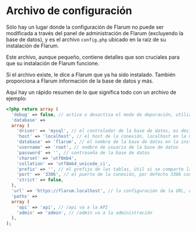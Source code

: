 # Archivo de configuración

Sólo hay un lugar donde la configuración de Flarum no puede ser modificada a través del panel de administración de Flarum (excluyendo la base de datos), y es el archivo `config.php` ubicado en la raíz de su instalación de Flarum.

Este archivo, aunque pequeño, contiene detalles que son cruciales para que su instalación de Flarum funcione.

Si el archivo existe, le dice a Flarum que ya ha sido instalado. También proporciona a Flarum información de la base de datos y más.

Aquí hay un rápido resumen de lo que significa todo con un archivo de ejemplo:

```php
<?php return array (
  'debug' => false, // activa o desactiva el modo de depuración, utilizado para solucionar problemas
  'database' =>
  array (
    'driver' => 'mysql', // el controlador de la base de datos, es decir, MySQL, MariaDB... MySQL, MariaDB...
    'host' => 'localhost', // el host de la conexión, localhost en la mayoría de los casos, a menos que se utilice un servicio externo
    'database' => 'flarum', // el nombre de la base de datos en la instancia
    'username' => 'root', // nombre de usuario de la base de datos
    'password' => '', // contraseña de la base de datos
    'charset' => 'utf8mb4',
    'collation' => 'utf8mb4_unicode_ci',
    'prefix' => '', // el prefijo de las tablas, útil si se comparte la misma base de datos con otro servicio
    'port' => '3306', // el puerto de la conexión, por defecto 3306 con MySQL
    'strict' => false,
  ),
  'url' => 'https://flarum.localhost', // la configuración de la URL, deberá cambiarla si cambia de dominio
  'paths' =>
  array (
    'api' => 'api', // /api va a la API
    'admin' => 'admin', // /admin va a la administración
  ),
);
```

